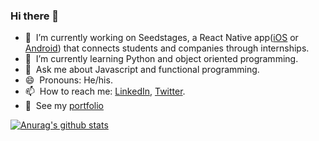 ### Hi there 👋

- 🔭 &nbsp;I’m currently working on Seedstages, a React Native app([iOS](https://apps.apple.com/us/app/seedstages/id1522370422) or [Android](https://play.google.com/store/apps/details?id=com.seedstages.seedstages&hl=en_US)) that connects students and companies through internships.
- 🌱 &nbsp;I’m currently learning Python and object oriented programming.
- 💬 &nbsp;Ask me about Javascript and functional programming.
- 😄 &nbsp;Pronouns: He/his.
- 📫 &nbsp;How to reach me: [LinkedIn](https://www.linkedin.com/in/daniel-morales-s96/), [Twitter](https://twitter.com/Princedany96).
- 💼 &nbsp;See my [portfolio](https://www.danielmoraless.com)

[![Anurag's github stats](https://github-readme-stats.vercel.app/api?username=PrinceD96&hide=stars)](https://github.com/anuraghazra/github-readme-stats)

<!--
- 👯 I’m looking to collaborate on ...
- 🤔 I’m looking for help with ...
- ⚡ Fun fact: ... -->
